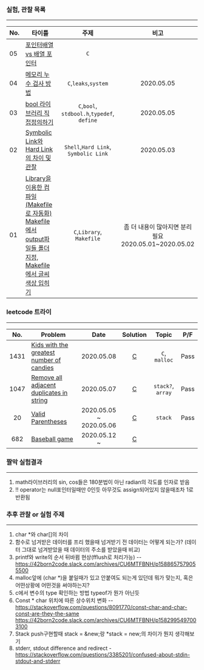 ### 실험, 관찰 목록

---

| No.  | 타이틀                                                       |                    주제                     |                            비고                            |
| ---- | ------------------------------------------------------------ | :-----------------------------------------: | :--------------------------------------------------------: |
| 05   | [포인터배열 vs 배열 포인터](./05ptr_arr/README.md)           |                     `C`                     |                                                            |
| 04   | [메모리 누수 검사 방법](04leak/README.md)                    |            `C`,`leaks`,`system`             |                         2020.05.05                         |
| 03   | [bool 라이브러리 직접정의하기](03bool/README.md)             | `C`,`bool`, `stdbool.h`,`typedef`, `define` |                         2020.05.05                         |
| 02   | [Symbolic Link와 Hard Link의 차이 및 관찰](./02link/README.md) |  `Shell`,`Hard Link`,<br />`Symbolic Link`  |                         2020.05.03                         |
| 01   | [Library을 이용한 컴파일(Makefile로 자동화)<br />Makefile에서 output파일들 폴더지정,<br />Makefile에서 글씨 색상 입히기](./01library_Makefile/README.md) |          `C`,`Library`, `Makefile`          | 좀 더 내용이 많아지면 분리 필요<br />2020.05.01~2020.05.02 |




### leetcode 트라이

---



| No.  | Problem                                                      |               Date                |                           Solution                           |       Topic       | P/F  |
| :--: | ------------------------------------------------------------ | :-------------------------------: | :----------------------------------------------------------: | :---------------: | ---- |
| 1431 | [Kids with the greatest number of candies](https://leetcode.com/problems/kids-with-the-greatest-number-of-candies/) |            2020.05.08             | [C](00leetcode/1431kids_with_the_greatest_number_of_candies.md) |   `C`, `malloc`   | Pass |
| 1047 | [Remove all adjacent duplicates in string](https://leetcode.com/problems/remove-all-adjacent-duplicates-in-string/) |            2020.05.07             | [C](00leetcode/1047remove_all_adjacent_duplicatest_in_string.md) | `stack?`, `array` | Pass |
|  20  | [Valid Parentheses](https://leetcode.com/problems/valid-parentheses/) | 2020.05.05<br />~<br />2020.05.06 |            [C](00leetcode/20valid_parentheses.md)            |      `stack`      | Pass |
| 682  | [Baseball game](https://leetcode.com/problems/baseball-game/) |      2020.05.12<br />~<br />      |              [C](00leetcode/682baseballgame.md)              |                   |      |



### 짤막 실험결과

---

1. math라이브러리의 sin, cos들은 180분법이 아닌 radian의 각도를 인자로 받음
2. !! operator는 null포인터일때만 0인듯 아무것도 assign되어있지 않을때조차 1로 반환됨



### 추후 관찰 or 실험 주제

---

1. char *와 char[]의 차이
2. 함수로 넘겨받은 데이터를 프리 했을때 넘겨받기 전 데이터는 어떻게 되는가? (데이터 그대로 넘겨받았을 때 데이터의 주소를 받았을때 비교)
3. printf와 write의 순서 뒤바뀜 현상(fflush로 처리가능) -- https://42born2code.slack.com/archives/CU6MTFBNH/p1588657579055500
4. malloc앞에 (char *)을 붙일때가 있고 안붙여도 되는게 있던데 뭐가 맞는지, 혹은 어떤상황에 어떤것을 써야하는지?
5. c에서 변수의 type 확인하는 방법 typeof가 뭔가 아닌듯
6. Const * char 위치에 따른 상수위치 변화 --https://stackoverflow.com/questions/8091770/const-char-and-char-const-are-they-the-same
   https://42born2code.slack.com/archives/CU6MTFBNH/p1582995497003100
7. Stack push구현할때 stack = &new;랑 *stack = new;의 차이가 뭔지 생각해보기
8. stderr, stdout difference and redirect - https://stackoverflow.com/questions/3385201/confused-about-stdin-stdout-and-stderr